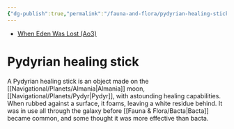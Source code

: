 ```yaml
---
{"dg-publish":true,"permalink":"/fauna-and-flora/pydyrian-healing-sticks/","tags":["fauna"],"noteIcon":"saber1"}
---
```


- [When Eden Was Lost (Ao3)](https://archiveofourown.org/works/19334440)

# Pydyrian healing stick

A Pydyrian healing stick is an object made on the [[Navigational/Planets/Almania\|Almania]] moon, [[Navigational/Planets/Pydyr\|Pydyr]], with astounding healing capabilities. When rubbed against a surface, it foams, leaving a white residue behind. It was in use all through the galaxy before [[Fauna & Flora/Bacta\|Bacta]] became common, and some thought it was more effective than bacta.